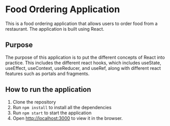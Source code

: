 # Food Ordering Application

This is a food ordering application that allows users to order food from a restaurant. The application is built using React.

## Purpose

The purpose of this application is to put the different concepts of React into practice. This includes the different react hooks,
which includes useState, useEffect, useContext, useReducer, and useRef, along with different react features such as portals and fragments.

## How to run the application

1. Clone the repository
2. Run `npm install` to install all the dependencies
3. Run `npm start` to start the application
4. Open [http://localhost:3000](http://localhost:3000) to view it in the browser.

